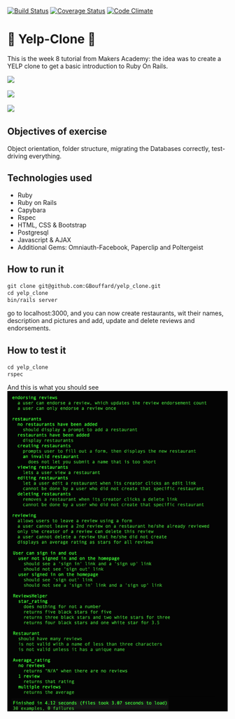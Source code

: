 [![Build Status](https://travis-ci.org/GBouffard/yelp_clone.svg?branch=master)](https://travis-ci.org/GBouffard/yelp_clone) [![Coverage Status](https://coveralls.io/repos/GBouffard/yelp_clone/badge.svg?branch=master&service=github)](https://coveralls.io/github/GBouffard/yelp_clone?branch=master) [![Code Climate](https://codeclimate.com/github/GBouffard/yelp_clone/badges/gpa.svg)](https://codeclimate.com/github/GBouffard/yelp_clone)

:fork_and_knife: Yelp-Clone :fork_and_knife:
===
This is the week 8 tutorial from Makers Academy: the idea was to create a YELP clone to get a basic introduction to Ruby On Rails.

![](public/images/screenshot_1.jpg)

![](public/images/screenshot_2.jpg)

![](public/images/screenshot_3.jpg)

Objectives of exercise
----
Object orientation, folder structure, migrating the Databases correctly, test-driving everything.

Technologies used
----
- Ruby
- Ruby on Rails
- Capybara
- Rspec
- HTML, CSS & Bootstrap
- Postgresql
- Javascript & AJAX
- Additional Gems: Omniauth-Facebook, Paperclip and Poltergeist

How to run it
----
```
git clone git@github.com:GBouffard/yelp_clone.git
cd yelp_clone
bin/rails server
```
go to localhost:3000, and you can now create restaurants, wit their names, description and pictures and add, update and delete reviews and endorsements.

How to test it
----
```
cd yelp_clone
rspec
```

And this is what you should see
![](public/images/rspec_tests_screenshot.jpg)
